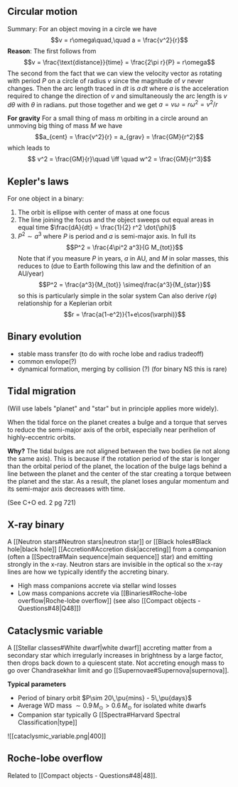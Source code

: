 ## Circular motion
Summary: For an object moving in a circle we have $$v = r\omega\quad,\quad a = \frac{v^2}{r}$$**Reason**:
The first follows from $$v = \frac{\text{distance}}{time} = \frac{2\pi r}{P} = r\omega$$The second from the fact that we can view the velocity vector as rotating with period $P$ on a circle of radius $v$ since the magnitude of $v$ never changes. Then the arc length traced in $dt$ is $a\,dt$ where $a$ is the acceleration required to change the direction of $v$ and simultaneously the arc length is $v\,d\theta$ with $\theta$ in radians. put those together and we get $a = v\omega = r\omega^2 = v^2/r$

**For gravity**
For a small thing of mass $m$ orbiting in a circle around an unmoving big thing of mass $M$ we have $$a_{cent} = \frac{v^2}{r} = a_{grav} = \frac{GM}{r^2}$$which leads to $$ v^2 = \frac{GM}{r}\quad \iff \quad w^2 = \frac{GM}{r^3}$$


## Kepler's laws
For one object in a binary:
1. The orbit is ellipse with center of mass at one focus
2. The line joining the focus and the object sweeps out equal areas in equal time $\frac{dA}{dt} = \frac{1}{2} r^2 \dot{\phi}$
3. $P^2\sim a^3$ where $P$ is period and $a$ is semi-major axis. In full its $$P^2 = \frac{4\pi^2 a^3}{G M_{tot}}$$Note that if you measure $P$ in years, $a$ in AU, and $M$ in solar masses, this reduces to (due to Earth following this law and the definition of an AU/year) $$P^2 = \frac{a^3}{M_{tot}} \simeq\frac{a^3}{M_{star}}$$so this is particularly simple in the solar system
Can also derive $r(\varphi)$ relationship for a Keplerian orbit
$$r = \frac{a(1-e^2)}{1+e\cos(\varphi)}$$




## Binary evolution
- stable mass transfer (to do with roche lobe and radius tradeoff)
- common envlope(?)
- dynamical formation, merging by collision (?) (for binary NS this is rare)


## Tidal migration
(Will use labels "planet" and "star" but in principle applies more widely).

When the tidal force on the planet creates a bulge and a torque that serves to reduce the semi-major axis of the orbit, especially near perihelion of highly-eccentric orbits.

**Why?**
The tidal bulges are not aligned between the two bodies (ie not along the same axis). This is because if the rotation period of the star is longer than the orbital period of the planet, the location of the bulge lags behind a line between the planet and the center of the star creating a torque between the planet and the star. As a result, the planet loses angular momentum and its semi-major axis decreases with time.


(See C+O ed. 2 pg 721)


## X-ray binary
A [[Neutron stars#Neutron stars|neutron star]] or [[Black holes#Black hole|black hole]] [[Accretion#Accretion disk|accreting]] from a companion (often a [[Spectra#Main sequence|main sequence]] star) and emitting strongly in the x-ray. Neutron stars are invisible in the optical so the x-ray lines are how we typically identify the accreting binary. 

- High mass companions accrete via stellar wind losses 
- Low mass companions accrete via [[Binaries#Roche-lobe overflow|Roche-lobe overflow]] (see also [[Compact objects - Questions#48|Q48]])


## Cataclysmic variable
A [[Stellar classes#White dwarf|white dwarf]] accreting matter from a secondary star which irregularly increases in brightness by a large factor, then drops back down to a quiescent state. Not accreting enough mass to go over Chandrasekhar limit and go [[Supernovae#Supernova|supernova]].

**Typical parameters**
- Period of binary orbit $P\sim 20\,\pu{mins} - 5\,\pu{days}$ 
- Average WD mass $\sim 0.9\,M_\odot > 0.6\,M_\odot$ for isolated white dwarfs
- Companion star typically G [[Spectra#Harvard Spectral Classification|type]]

![[cataclysmic_variable.png|400]]


## Roche-lobe overflow
Related to [[Compact objects - Questions#48|48]].